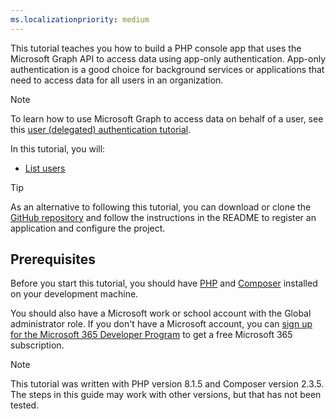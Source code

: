 ```yaml
---
ms.localizationpriority: medium
---
```


<!-- markdownlint-disable MD041 -->

This tutorial teaches you how to build a PHP console app that uses the Microsoft Graph API to access data using app-only authentication. App-only authentication is a good choice for background services or applications that need to access data for all users in an organization.

> [!NOTE]
> To learn how to use Microsoft Graph to access data on behalf of a user, see this [user (delegated) authentication tutorial](/graph/tutorials/php).

In this tutorial, you will:

- [List users](/graph/api/user-list)

> [!TIP]
> As an alternative to following this tutorial, you can download or clone the [GitHub repository](https://github.com/microsoftgraph/msgraph-training-php/tree/main/app-auth) and follow the instructions in the README to register an application and configure the project.

## Prerequisites

Before you start this tutorial, you should have [PHP](https://www.php.net/) and [Composer](https://getcomposer.org/) installed on your development machine.

You should also have a Microsoft work or school account with the Global administrator role. If you don't have a Microsoft account, you can [sign up for the Microsoft 365 Developer Program](https://developer.microsoft.com/microsoft-365/dev-program) to get a free Microsoft 365 subscription.

> [!NOTE]
> This tutorial was written with PHP version 8.1.5 and Composer version 2.3.5. The steps in this guide may work with other versions, but that has not been tested.
